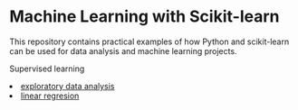 # Machine Learning with Scikit-learn

This repository contains practical examples of how Python and scikit-learn can be used for data analysis and machine learning projects. 

Supervised learning
<li> <a  href="https://github.com/lilianasku/ML-with-Scikit-learn/blob/master/supervised_learning/01.EDA_with_scikit-learn.ipynb"> exploratory data analysis </a>
<li> <a  href="https://github.com/lilianasku/ML-with-Scikit-learn/blob/master/supervised_learning/01.EDA_with_scikit-learn.ipynb"> linear regresion </a>



